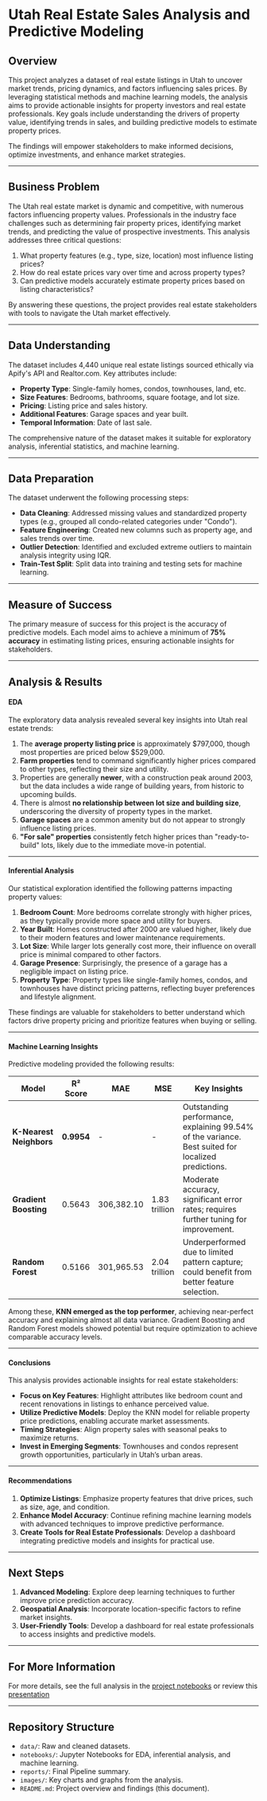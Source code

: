 # Utah Real Estate Sales Analysis and Predictive Modeling

## Overview
This project analyzes a dataset of real estate listings in Utah to uncover market trends, pricing dynamics, and factors influencing sales prices. By leveraging statistical methods and machine learning models, the analysis aims to provide actionable insights for property investors and real estate professionals. Key goals include understanding the drivers of property value, identifying trends in sales, and building predictive models to estimate property prices.

The findings will empower stakeholders to make informed decisions, optimize investments, and enhance market strategies.

---

## Business Problem
The Utah real estate market is dynamic and competitive, with numerous factors influencing property values. Professionals in the industry face challenges such as determining fair property prices, identifying market trends, and predicting the value of prospective investments. This analysis addresses three critical questions:

1. What property features (e.g., type, size, location) most influence listing prices?  
2. How do real estate prices vary over time and across property types?  
3. Can predictive models accurately estimate property prices based on listing characteristics?

By answering these questions, the project provides real estate stakeholders with tools to navigate the Utah market effectively.

---

## Data Understanding
The dataset includes 4,440 unique real estate listings sourced ethically via Apify's API and Realtor.com. Key attributes include:

- **Property Type**: Single-family homes, condos, townhouses, land, etc.  
- **Size Features**: Bedrooms, bathrooms, square footage, and lot size.  
- **Pricing**: Listing price and sales history.  
- **Additional Features**: Garage spaces and year built.  
- **Temporal Information**: Date of last sale.

The comprehensive nature of the dataset makes it suitable for exploratory analysis, inferential statistics, and machine learning.

---

## Data Preparation
The dataset underwent the following processing steps:

- **Data Cleaning**: Addressed missing values and standardized property types (e.g., grouped all condo-related categories under "Condo").  
- **Feature Engineering**: Created new columns such as property age, and sales trends over time.  
- **Outlier Detection**: Identified and excluded extreme outliers to maintain analysis integrity using IQR.  
- **Train-Test Split**: Split data into training and testing sets for machine learning.  

---

## Measure of Success
The primary measure of success for this project is the accuracy of predictive models. Each model aims to achieve a minimum of **75% accuracy** in estimating listing prices, ensuring actionable insights for stakeholders.

---

## Analysis & Results

#### **EDA**  
The exploratory data analysis revealed several key insights into Utah real estate trends:  

1. The **average property listing price** is approximately $797,000, though most properties are priced below $529,000.  
2. **Farm properties** tend to command significantly higher prices compared to other types, reflecting their size and utility.  
3. Properties are generally **newer**, with a construction peak around 2003, but the data includes a wide range of building years, from historic to upcoming builds.  
4. There is almost **no relationship between lot size and building size**, underscoring the diversity of property types in the market.  
5. **Garage spaces** are a common amenity but do not appear to strongly influence listing prices.  
6. **"For sale" properties** consistently fetch higher prices than "ready-to-build" lots, likely due to the immediate move-in potential.  

---

#### **Inferential Analysis**  
Our statistical exploration identified the following patterns impacting property values:  

1. **Bedroom Count**: More bedrooms correlate strongly with higher prices, as they typically provide more space and utility for buyers.  
2. **Year Built**: Homes constructed after 2000 are valued higher, likely due to their modern features and lower maintenance requirements.  
3. **Lot Size**: While larger lots generally cost more, their influence on overall price is minimal compared to other factors.  
4. **Garage Presence**: Surprisingly, the presence of a garage has a negligible impact on listing price.  
5. **Property Type**: Property types like single-family homes, condos, and townhouses have distinct pricing patterns, reflecting buyer preferences and lifestyle alignment.  

These findings are valuable for stakeholders to better understand which factors drive property pricing and prioritize features when buying or selling.  

---

#### **Machine Learning Insights**  
Predictive modeling provided the following results:  

| **Model**             | **R² Score** | **MAE**          | **MSE**             | **Key Insights**                                                                 |
|------------------------|--------------|-------------------|---------------------|----------------------------------------------------------------------------------|
| **K-Nearest Neighbors** | **0.9954**   | -                 | -                   | Outstanding performance, explaining 99.54% of the variance. Best suited for localized predictions. |
| **Gradient Boosting**   | 0.5643       | 306,382.10        | 1.83 trillion       | Moderate accuracy, significant error rates; requires further tuning for improvement. |
| **Random Forest**       | 0.5166       | 301,965.53        | 2.04 trillion       | Underperformed due to limited pattern capture; could benefit from better feature selection. |  

Among these, **KNN emerged as the top performer**, achieving near-perfect accuracy and explaining almost all data variance. Gradient Boosting and Random Forest models showed potential but require optimization to achieve comparable accuracy levels.  

---

#### **Conclusions**  
This analysis provides actionable insights for real estate stakeholders:  

- **Focus on Key Features**: Highlight attributes like bedroom count and recent renovations in listings to enhance perceived value.  
- **Utilize Predictive Models**: Deploy the KNN model for reliable property price predictions, enabling accurate market assessments.  
- **Timing Strategies**: Align property sales with seasonal peaks to maximize returns.  
- **Invest in Emerging Segments**: Townhouses and condos represent growth opportunities, particularly in Utah’s urban areas.  

---

#### **Recommendations**  
1. **Optimize Listings**: Emphasize property features that drive prices, such as size, age, and condition.  
2. **Enhance Model Accuracy**: Continue refining machine learning models with advanced techniques to improve predictive performance.  
3. **Create Tools for Real Estate Professionals**: Develop a dashboard integrating predictive models and insights for practical use.  

---

## Next Steps
1. **Advanced Modeling**: Explore deep learning techniques to further improve price prediction accuracy.  
2. **Geospatial Analysis**: Incorporate location-specific factors to refine market insights.  
3. **User-Friendly Tools**: Develop a dashboard for real estate professionals to access insights and predictive models.  

---

## For More Information

For more details, see the full analysis in the [project notebooks](https://github.com/quadrillionaiire/Utah-Real-Estate-Sales-Analysis/tree/main/notebooks) or review this [presentation]([https://www.canva.com/design/DAGWc5fTdS0/r5dwn2yLJ95sYcOAMbFm-g/view?utm_content=DAGWc5fTdS0&utm_campaign=designshare&utm_medium=link&utm_source=editor])

---

## Repository Structure
- `data/`: Raw and cleaned datasets.  
- `notebooks/`: Jupyter Notebooks for EDA, inferential analysis, and machine learning.  
- `reports/`: Final Pipeline summary.
- `images/`: Key charts and graphs from the analysis.  
- `README.md`: Project overview and findings (this document).


